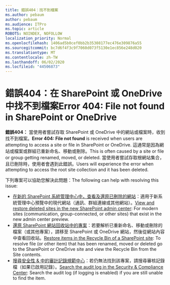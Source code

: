 ```yaml
---
title: 錯誤404：找不到檔案
ms.author: pebaum
author: pebaum
ms.audience: ITPro
ms.topic: article
ROBOTS: NOINDEX, NOFOLLOW
localization_priority: Normal
ms.openlocfilehash: 1406ad5b0cef0bb2b35308177ec476e309876a55
ms.sourcegitcommit: bc7d6f4f3c9f7060d073f5130e1ec856e248d020
ms.translationtype: MT
ms.contentlocale: zh-TW
ms.lasthandoff: 06/02/2020
ms.locfileid: "44506873"
---
```

# <a name="error-404-file-not-found-in-sharepoint-or-onedrive"></a><span data-ttu-id="6362a-102">錯誤404：在 SharePoint 或 OneDrive 中找不到檔案</span><span class="sxs-lookup"><span data-stu-id="6362a-102">Error 404: File not found in SharePoint or OneDrive</span></span>

<span data-ttu-id="6362a-103">**錯誤404：** 當使用者嘗試存取 SharePoint 或 OneDrive 中的網站或檔案時，收到找不到檔案。</span><span class="sxs-lookup"><span data-stu-id="6362a-103">**Error 404: File not found** is received when users are attempting to access a site or file in SharePoint or OneDrive.</span></span> <span data-ttu-id="6362a-104">這通常是因為網站或檔案或群組已重新命名、移動或刪除。</span><span class="sxs-lookup"><span data-stu-id="6362a-104">This is often caused by a site or file or group getting renamed, moved, or deleted.</span></span>
<span data-ttu-id="6362a-105">當使用者嘗試存取根網站集合，且已刪除時，使用者會遇到此錯誤。</span><span class="sxs-lookup"><span data-stu-id="6362a-105">Users will experience the error when attempting to access the root site collection and it has been deleted.</span></span>

<span data-ttu-id="6362a-106">下列專案可以協助您解決此問題：</span><span class="sxs-lookup"><span data-stu-id="6362a-106">The following can help with resolving this issue:</span></span>
- <span data-ttu-id="6362a-107">[在新的 SharePoint 系統管理中心中，查看及還原已刪除的網站](https://docs.microsoft.com/sharepoint/view-and-restore-deleted-sites-in-new-admin-center)：適用于新系統管理中心預覽中的現代網站（通訊、群組連線或其他網站）。</span><span class="sxs-lookup"><span data-stu-id="6362a-107">[View and restore deleted sites in the new SharePoint admin center](https://docs.microsoft.com/sharepoint/view-and-restore-deleted-sites-in-new-admin-center):  For modern sites (communication, group-connected, or other sites) that exist in the new admin center preview.</span></span>
- <span data-ttu-id="6362a-108">[還原 SharePoint 網站回收站中的專案](https://support.office.com/article/Restore-items-in-the-Recycle-Bin-of-a-SharePoint-site-6df466b6-55f2-4898-8d6e-c0dff851a0be)：若要解析已重新命名、移動或刪除的檔案（或其他專案），請移至 SharePoint 或 OneDrive 網站，然後從網站內容中查看回收站。</span><span class="sxs-lookup"><span data-stu-id="6362a-108">[Restore items in the Recycle Bin of a SharePoint site](https://support.office.com/article/Restore-items-in-the-Recycle-Bin-of-a-SharePoint-site-6df466b6-55f2-4898-8d6e-c0dff851a0be):  To resolve file (or other item) that has been renamed, moved or deleted go to the SharePoint or OneDrive site and view the Recycle Bin from the Site contents.</span></span>
- <span data-ttu-id="6362a-109">[搜尋安全性 &amp; 中的審計記錄規範中心](https://docs.microsoft.com/microsoft-365/compliance/search-the-audit-log-in-security-and-compliance)：若仍無法找到該專案，請搜尋審核記錄檔（如果已啟用記錄）。</span><span class="sxs-lookup"><span data-stu-id="6362a-109">[Search the audit log in the Security &amp; Compliance Center](https://docs.microsoft.com/microsoft-365/compliance/search-the-audit-log-in-security-and-compliance):  Search the audit log (if logging is enabled) if you are still unable to find the item.</span></span>